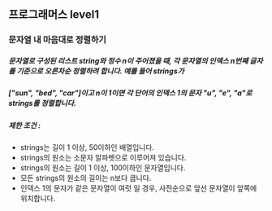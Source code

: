 ## 프로그래머스 level1
### 문자열 내 마음대로 정렬하기
##### 문자열로 구성된 리스트 string와 정수 n이 주어졌을 때, 각 문자열의 인덱스 n번째 글자를 기준으로 오른차순 정렬하려 합니다. 예를 들어 strings가
##### ["sun", "bed", "car"]이고 n이 1이면 각 단어의 인덱스 1의 문자 "u", "e", "a"로 strings를 정렬합니다.

##### 제한 조건 : 
*  strings는 길이 1 이상, 50이하인 배열입니다.
*  strings의 원소는 소문자 알파벳으로 이루어져 있습니다.
*  strings의 원소는 길이 1 이상, 100이하인 문자열입니다.
*  모든 strings의 원소의 길이는 n보다 큽니다.
*  인덱스 1의 문자가 같은 문자열이 여럿 일 경우, 사전순으로 앞선 문자열이 앞쪽에 위치합니다.
